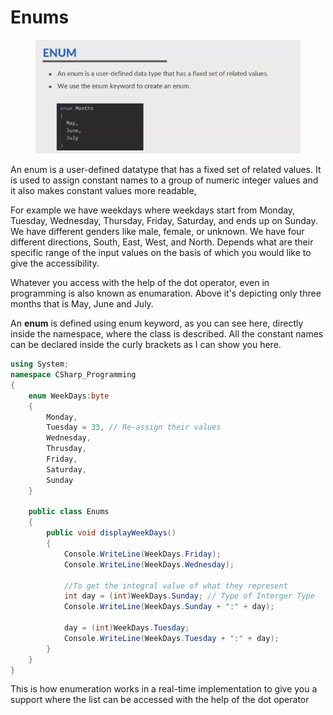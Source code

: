 # Enums

<figure><img src="../.gitbook/assets/image (63).png" alt=""><figcaption></figcaption></figure>

An enum is a user-defined datatype that has a fixed set of related values. It is used to assign constant names to a group of numeric integer values and it also makes constant values more readable,

For example we have weekdays where weekdays start from Monday, Tuesday, Wednesday, Thursday, Friday, Saturday, and ends up on Sunday. We have different genders like male, female, or unknown. We have four different directions, South, East, West, and North. Depends what are their specific range of the input values on the basis of which you would like to give the accessibility.

&#x20;Whatever you access with the help of the dot operator, even in programming is also known as enumaration. Above it's depicting only three months that is May, June and July.&#x20;

An **enum** is defined using enum keyword, as you can see here, directly inside the namespace, where the class is described. All the constant names can be declared inside the curly brackets as I can show you here.

```csharp
using System;
namespace CSharp_Programming
{
	enum WeekDays:byte
	{
		Monday,
		Tuesday = 33, // Re-assign their values
		Wednesday,
		Thrusday,
		Friday,
		Saturday,
		Sunday
	}

	public class Enums
	{
        public void displayWeekDays()
		{
			Console.WriteLine(WeekDays.Friday);
			Console.WriteLine(WeekDays.Wednesday);

			//To get the integral value of what they represent
			int day = (int)WeekDays.Sunday; // Type of Interger Type
			Console.WriteLine(WeekDays.Sunday + ":" + day);

			day = (int)WeekDays.Tuesday;
			Console.WriteLine(WeekDays.Tuesday + ":" + day);
		}
	}
}
```

This is how enumeration works in a real-time implementation to give you a support where the list can be accessed with the help of the dot operator
